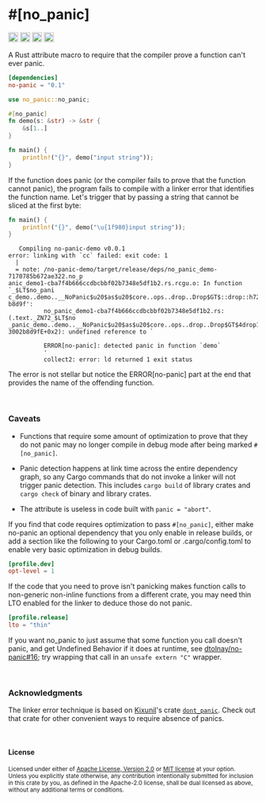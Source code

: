 \#\[no\_panic\]
===============

[<img alt="github" src="https://img.shields.io/badge/github-dtolnay/no--panic-8da0cb?style=for-the-badge&labelColor=555555&logo=github" height="20">](https://github.com/dtolnay/no-panic)
[<img alt="crates.io" src="https://img.shields.io/crates/v/no-panic.svg?style=for-the-badge&color=fc8d62&logo=rust" height="20">](https://crates.io/crates/no-panic)
[<img alt="docs.rs" src="https://img.shields.io/badge/docs.rs-no--panic-66c2a5?style=for-the-badge&labelColor=555555&logo=docs.rs" height="20">](https://docs.rs/no-panic)
[<img alt="build status" src="https://img.shields.io/github/actions/workflow/status/dtolnay/no-panic/ci.yml?branch=master&style=for-the-badge" height="20">](https://github.com/dtolnay/no-panic/actions?query=branch%3Amaster)

A Rust attribute macro to require that the compiler prove a function can't ever
panic.

```toml
[dependencies]
no-panic = "0.1"
```

```rust
use no_panic::no_panic;

#[no_panic]
fn demo(s: &str) -> &str {
    &s[1..]
}

fn main() {
    println!("{}", demo("input string"));
}
```

If the function does panic (or the compiler fails to prove that the function
cannot panic), the program fails to compile with a linker error that identifies
the function name. Let's trigger that by passing a string that cannot be sliced
at the first byte:

```rust
fn main() {
    println!("{}", demo("\u{1f980}input string"));
}
```

```console
   Compiling no-panic-demo v0.0.1
error: linking with `cc` failed: exit code: 1
  |
  = note: /no-panic-demo/target/release/deps/no_panic_demo-7170785b672ae322.no_p
anic_demo1-cba7f4b666ccdbcbbf02b7348e5df1b2.rs.rcgu.o: In function `_$LT$no_pani
c_demo..demo..__NoPanic$u20$as$u20$core..ops..drop..Drop$GT$::drop::h72f8f423002
b8d9f':
          no_panic_demo1-cba7f4b666ccdbcbbf02b7348e5df1b2.rs:(.text._ZN72_$LT$no
_panic_demo..demo..__NoPanic$u20$as$u20$core..ops..drop..Drop$GT$4drop17h72f8f42
3002b8d9fE+0x2): undefined reference to `

          ERROR[no-panic]: detected panic in function `demo`
          '
          collect2: error: ld returned 1 exit status
```

The error is not stellar but notice the ERROR\[no-panic\] part at the end that
provides the name of the offending function.

<br>

### Caveats

- Functions that require some amount of optimization to prove that they do not
  panic may no longer compile in debug mode after being marked `#[no_panic]`.

- Panic detection happens at link time across the entire dependency graph, so
  any Cargo commands that do not invoke a linker will not trigger panic
  detection. This includes `cargo build` of library crates and `cargo check` of
  binary and library crates.

- The attribute is useless in code built with `panic = "abort"`.

If you find that code requires optimization to pass `#[no_panic]`, either make
no-panic an optional dependency that you only enable in release builds, or add a
section like the following to your Cargo.toml or .cargo/config.toml to enable
very basic optimization in debug builds.

```toml
[profile.dev]
opt-level = 1
```

If the code that you need to prove isn't panicking makes function calls to
non-generic non-inline functions from a different crate, you may need thin LTO
enabled for the linker to deduce those do not panic.

```toml
[profile.release]
lto = "thin"
```

If you want no\_panic to just assume that some function you call doesn't panic,
and get Undefined Behavior if it does at runtime, see [dtolnay/no-panic#16]; try
wrapping that call in an `unsafe extern "C"` wrapper.

[dtolnay/no-panic#16]: https://github.com/dtolnay/no-panic/issues/16

<br>

### Acknowledgments

The linker error technique is based on [Kixunil]'s crate [`dont_panic`]. Check
out that crate for other convenient ways to require absence of panics.

[Kixunil]: https://github.com/Kixunil
[`dont_panic`]: https://github.com/Kixunil/dont_panic

<br>

#### License

<sup>
Licensed under either of <a href="LICENSE-APACHE">Apache License, Version
2.0</a> or <a href="LICENSE-MIT">MIT license</a> at your option.
</sup>

<br>

<sub>
Unless you explicitly state otherwise, any contribution intentionally submitted
for inclusion in this crate by you, as defined in the Apache-2.0 license, shall
be dual licensed as above, without any additional terms or conditions.
</sub>
